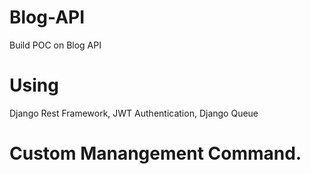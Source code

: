 # Blog-API
Build POC on Blog API

# Using
Django Rest Framework, JWT Authentication, Django Queue

# Custom Manangement Command.
